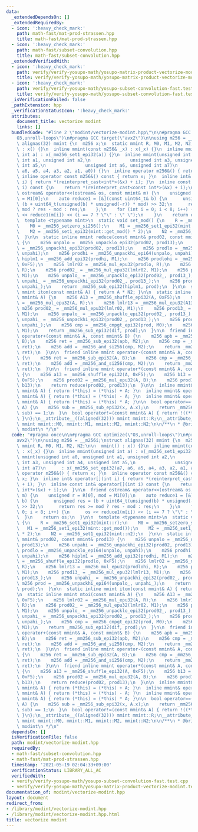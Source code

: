```yaml
---
data:
  _extendedDependsOn: []
  _extendedRequiredBy:
  - icon: ':heavy_check_mark:'
    path: math-fast/mat-prod-strassen.hpp
    title: math-fast/mat-prod-strassen.hpp
  - icon: ':heavy_check_mark:'
    path: math-fast/subset-convolution.hpp
    title: math-fast/subset-convolution.hpp
  _extendedVerifiedWith:
  - icon: ':heavy_check_mark:'
    path: verify/verify-yosupo-math/yosupo-matrix-product-vectorize-modint.test.cpp
    title: verify/verify-yosupo-math/yosupo-matrix-product-vectorize-modint.test.cpp
  - icon: ':heavy_check_mark:'
    path: verify/verify-yosupo-math/yosupo-subset-convolution-fast.test.cpp
    title: verify/verify-yosupo-math/yosupo-subset-convolution-fast.test.cpp
  _isVerificationFailed: false
  _pathExtension: hpp
  _verificationStatusIcon: ':heavy_check_mark:'
  attributes:
    document_title: vectorize modint
    links: []
  bundledCode: "#line 2 \"modint/vectorize-modint.hpp\"\n\n#pragma GCC optimize(\"\
    O3,unroll-loops\")\n#pragma GCC target(\"avx2\")\n\nusing m256 = __m256i;\nstruct\
    \ alignas(32) mmint {\n  m256 x;\n  static mmint R, M0, M1, M2, N2;\n\n  mmint()\
    \ : x() {}\n  inline mmint(const m256& _x) : x(_x) {}\n  inline mmint(unsigned\
    \ int a) : x(_mm256_set1_epi32(a)) {}\n  inline mmint(unsigned int a0, unsigned\
    \ int a1, unsigned int a2,\n               unsigned int a3, unsigned int a4, unsigned\
    \ int a5,\n               unsigned int a6, unsigned int a7)\n      : x(_mm256_set_epi32(a7,\
    \ a6, a5, a4, a3, a2, a1, a0)) {}\n  inline operator m256&() { return x; }\n \
    \ inline operator const m256&() const { return x; }\n  inline int& operator[](int\
    \ i) { return *(reinterpret_cast<int*>(&x) + i); }\n  inline const int& operator[](int\
    \ i) const {\n    return *(reinterpret_cast<const int*>(&x) + i);\n  }\n\n  friend\
    \ ostream& operator<<(ostream& os, const mmint& m) {\n    unsigned r = R[0], mod\
    \ = M1[0];\n    auto reduce1 = [&](const uint64_t& b) {\n      unsigned res =\
    \ (b + uint64_t(unsigned(b) * unsigned(-r)) * mod) >> 32;\n      return res >=\
    \ mod ? res - mod : res;\n    };\n    for (int i = 0; i < 8; i++) {\n      os\
    \ << reduce1(m[i]) << (i == 7 ? \"\" : \" \");\n    }\n    return os;\n  }\n\n\
    \  template <typename mint>\n  static void set_mod() {\n    R = _mm256_set1_epi32(mint::r);\n\
    \    M0 = _mm256_setzero_si256();\n    M1 = _mm256_set1_epi32(mint::get_mod());\n\
    \    M2 = _mm256_set1_epi32(mint::get_mod() * 2);\n    N2 = _mm256_set1_epi32(mint::n2);\n\
    \  }\n\n  static inline mmint reduce(const mmint& prod02, const mmint& prod13)\
    \ {\n    m256 unpalo = _mm256_unpacklo_epi32(prod02, prod13);\n    m256 unpahi\
    \ = _mm256_unpackhi_epi32(prod02, prod13);\n    m256 prodlo = _mm256_unpacklo_epi64(unpalo,\
    \ unpahi);\n    m256 prodhi = _mm256_unpackhi_epi64(unpalo, unpahi);\n    m256\
    \ hiplm1 = _mm256_add_epi32(prodhi, M1);\n    m256 prodlohi = _mm256_shuffle_epi32(prodlo,\
    \ 0xF5);\n    m256 lmlr02 = _mm256_mul_epu32(prodlo, R);\n    m256 lmlr13 = _mm256_mul_epu32(prodlohi,\
    \ R);\n    m256 prod02_ = _mm256_mul_epu32(lmlr02, M1);\n    m256 prod13_ = _mm256_mul_epu32(lmlr13,\
    \ M1);\n    m256 unpalo_ = _mm256_unpacklo_epi32(prod02_, prod13_);\n    m256\
    \ unpahi_ = _mm256_unpackhi_epi32(prod02_, prod13_);\n    m256 prod = _mm256_unpackhi_epi64(unpalo_,\
    \ unpahi_);\n    return _mm256_sub_epi32(hiplm1, prod);\n  }\n\n  static inline\
    \ mmint itom(const mmint& A) { return A * N2; }\n\n  static inline mmint mtoi(const\
    \ mmint& A) {\n    m256 A13 = _mm256_shuffle_epi32(A, 0xF5);\n    m256 lmlr02\
    \ = _mm256_mul_epu32(A, R);\n    m256 lmlr13 = _mm256_mul_epu32(A13, R);\n   \
    \ m256 prod02_ = _mm256_mul_epu32(lmlr02, M1);\n    m256 prod13_ = _mm256_mul_epu32(lmlr13,\
    \ M1);\n    m256 unpalo_ = _mm256_unpacklo_epi32(prod02_, prod13_);\n    m256\
    \ unpahi_ = _mm256_unpackhi_epi32(prod02_, prod13_);\n    m256 prod = _mm256_unpackhi_epi64(unpalo_,\
    \ unpahi_);\n    m256 cmp = _mm256_cmpgt_epi32(prod, M0);\n    m256 dif = _mm256_and_si256(cmp,\
    \ M1);\n    return _mm256_sub_epi32(dif, prod);\n  }\n\n  friend inline mmint\
    \ operator+(const mmint& A, const mmint& B) {\n    m256 apb = _mm256_add_epi32(A,\
    \ B);\n    m256 ret = _mm256_sub_epi32(apb, M2);\n    m256 cmp = _mm256_cmpgt_epi32(M0,\
    \ ret);\n    m256 add = _mm256_and_si256(cmp, M2);\n    return _mm256_add_epi32(add,\
    \ ret);\n  }\n\n  friend inline mmint operator-(const mmint& A, const mmint& B)\
    \ {\n    m256 ret = _mm256_sub_epi32(A, B);\n    m256 cmp = _mm256_cmpgt_epi32(M0,\
    \ ret);\n    m256 add = _mm256_and_si256(cmp, M2);\n    return _mm256_add_epi32(add,\
    \ ret);\n  }\n\n  friend inline mmint operator*(const mmint& A, const mmint& B)\
    \ {\n    m256 a13 = _mm256_shuffle_epi32(A, 0xF5);\n    m256 b13 = _mm256_shuffle_epi32(B,\
    \ 0xF5);\n    m256 prod02 = _mm256_mul_epu32(A, B);\n    m256 prod13 = _mm256_mul_epu32(a13,\
    \ b13);\n    return reduce(prod02, prod13);\n  }\n\n  inline mmint& operator+=(const\
    \ mmint& A) { return (*this) = (*this) + A; }\n  inline mmint& operator-=(const\
    \ mmint& A) { return (*this) = (*this) - A; }\n  inline mmint& operator*=(const\
    \ mmint& A) { return (*this) = (*this) * A; }\n\n  bool operator==(const mmint&\
    \ A) {\n    m256 sub = _mm256_sub_epi32(x, A.x);\n    return _mm256_testz_si256(sub,\
    \ sub) == 1;\n  }\n  bool operator!=(const mmint& A) { return !((*this) == A);\
    \ }\n};\n__attribute__((aligned(32))) mmint mmint::R;\n__attribute__((aligned(32)))\
    \ mmint mmint::M0, mmint::M1, mmint::M2, mmint::N2;\n\n/**\n * @brief vectorize\
    \ modint\n */\n"
  code: "#pragma once\n\n#pragma GCC optimize(\"O3,unroll-loops\")\n#pragma GCC target(\"\
    avx2\")\n\nusing m256 = __m256i;\nstruct alignas(32) mmint {\n  m256 x;\n  static\
    \ mmint R, M0, M1, M2, N2;\n\n  mmint() : x() {}\n  inline mmint(const m256& _x)\
    \ : x(_x) {}\n  inline mmint(unsigned int a) : x(_mm256_set1_epi32(a)) {}\n  inline\
    \ mmint(unsigned int a0, unsigned int a1, unsigned int a2,\n               unsigned\
    \ int a3, unsigned int a4, unsigned int a5,\n               unsigned int a6, unsigned\
    \ int a7)\n      : x(_mm256_set_epi32(a7, a6, a5, a4, a3, a2, a1, a0)) {}\n  inline\
    \ operator m256&() { return x; }\n  inline operator const m256&() const { return\
    \ x; }\n  inline int& operator[](int i) { return *(reinterpret_cast<int*>(&x)\
    \ + i); }\n  inline const int& operator[](int i) const {\n    return *(reinterpret_cast<const\
    \ int*>(&x) + i);\n  }\n\n  friend ostream& operator<<(ostream& os, const mmint&\
    \ m) {\n    unsigned r = R[0], mod = M1[0];\n    auto reduce1 = [&](const uint64_t&\
    \ b) {\n      unsigned res = (b + uint64_t(unsigned(b) * unsigned(-r)) * mod)\
    \ >> 32;\n      return res >= mod ? res - mod : res;\n    };\n    for (int i =\
    \ 0; i < 8; i++) {\n      os << reduce1(m[i]) << (i == 7 ? \"\" : \" \");\n  \
    \  }\n    return os;\n  }\n\n  template <typename mint>\n  static void set_mod()\
    \ {\n    R = _mm256_set1_epi32(mint::r);\n    M0 = _mm256_setzero_si256();\n \
    \   M1 = _mm256_set1_epi32(mint::get_mod());\n    M2 = _mm256_set1_epi32(mint::get_mod()\
    \ * 2);\n    N2 = _mm256_set1_epi32(mint::n2);\n  }\n\n  static inline mmint reduce(const\
    \ mmint& prod02, const mmint& prod13) {\n    m256 unpalo = _mm256_unpacklo_epi32(prod02,\
    \ prod13);\n    m256 unpahi = _mm256_unpackhi_epi32(prod02, prod13);\n    m256\
    \ prodlo = _mm256_unpacklo_epi64(unpalo, unpahi);\n    m256 prodhi = _mm256_unpackhi_epi64(unpalo,\
    \ unpahi);\n    m256 hiplm1 = _mm256_add_epi32(prodhi, M1);\n    m256 prodlohi\
    \ = _mm256_shuffle_epi32(prodlo, 0xF5);\n    m256 lmlr02 = _mm256_mul_epu32(prodlo,\
    \ R);\n    m256 lmlr13 = _mm256_mul_epu32(prodlohi, R);\n    m256 prod02_ = _mm256_mul_epu32(lmlr02,\
    \ M1);\n    m256 prod13_ = _mm256_mul_epu32(lmlr13, M1);\n    m256 unpalo_ = _mm256_unpacklo_epi32(prod02_,\
    \ prod13_);\n    m256 unpahi_ = _mm256_unpackhi_epi32(prod02_, prod13_);\n   \
    \ m256 prod = _mm256_unpackhi_epi64(unpalo_, unpahi_);\n    return _mm256_sub_epi32(hiplm1,\
    \ prod);\n  }\n\n  static inline mmint itom(const mmint& A) { return A * N2; }\n\
    \n  static inline mmint mtoi(const mmint& A) {\n    m256 A13 = _mm256_shuffle_epi32(A,\
    \ 0xF5);\n    m256 lmlr02 = _mm256_mul_epu32(A, R);\n    m256 lmlr13 = _mm256_mul_epu32(A13,\
    \ R);\n    m256 prod02_ = _mm256_mul_epu32(lmlr02, M1);\n    m256 prod13_ = _mm256_mul_epu32(lmlr13,\
    \ M1);\n    m256 unpalo_ = _mm256_unpacklo_epi32(prod02_, prod13_);\n    m256\
    \ unpahi_ = _mm256_unpackhi_epi32(prod02_, prod13_);\n    m256 prod = _mm256_unpackhi_epi64(unpalo_,\
    \ unpahi_);\n    m256 cmp = _mm256_cmpgt_epi32(prod, M0);\n    m256 dif = _mm256_and_si256(cmp,\
    \ M1);\n    return _mm256_sub_epi32(dif, prod);\n  }\n\n  friend inline mmint\
    \ operator+(const mmint& A, const mmint& B) {\n    m256 apb = _mm256_add_epi32(A,\
    \ B);\n    m256 ret = _mm256_sub_epi32(apb, M2);\n    m256 cmp = _mm256_cmpgt_epi32(M0,\
    \ ret);\n    m256 add = _mm256_and_si256(cmp, M2);\n    return _mm256_add_epi32(add,\
    \ ret);\n  }\n\n  friend inline mmint operator-(const mmint& A, const mmint& B)\
    \ {\n    m256 ret = _mm256_sub_epi32(A, B);\n    m256 cmp = _mm256_cmpgt_epi32(M0,\
    \ ret);\n    m256 add = _mm256_and_si256(cmp, M2);\n    return _mm256_add_epi32(add,\
    \ ret);\n  }\n\n  friend inline mmint operator*(const mmint& A, const mmint& B)\
    \ {\n    m256 a13 = _mm256_shuffle_epi32(A, 0xF5);\n    m256 b13 = _mm256_shuffle_epi32(B,\
    \ 0xF5);\n    m256 prod02 = _mm256_mul_epu32(A, B);\n    m256 prod13 = _mm256_mul_epu32(a13,\
    \ b13);\n    return reduce(prod02, prod13);\n  }\n\n  inline mmint& operator+=(const\
    \ mmint& A) { return (*this) = (*this) + A; }\n  inline mmint& operator-=(const\
    \ mmint& A) { return (*this) = (*this) - A; }\n  inline mmint& operator*=(const\
    \ mmint& A) { return (*this) = (*this) * A; }\n\n  bool operator==(const mmint&\
    \ A) {\n    m256 sub = _mm256_sub_epi32(x, A.x);\n    return _mm256_testz_si256(sub,\
    \ sub) == 1;\n  }\n  bool operator!=(const mmint& A) { return !((*this) == A);\
    \ }\n};\n__attribute__((aligned(32))) mmint mmint::R;\n__attribute__((aligned(32)))\
    \ mmint mmint::M0, mmint::M1, mmint::M2, mmint::N2;\n\n/**\n * @brief vectorize\
    \ modint\n */\n"
  dependsOn: []
  isVerificationFile: false
  path: modint/vectorize-modint.hpp
  requiredBy:
  - math-fast/subset-convolution.hpp
  - math-fast/mat-prod-strassen.hpp
  timestamp: '2021-05-19 02:04:33+09:00'
  verificationStatus: LIBRARY_ALL_AC
  verifiedWith:
  - verify/verify-yosupo-math/yosupo-subset-convolution-fast.test.cpp
  - verify/verify-yosupo-math/yosupo-matrix-product-vectorize-modint.test.cpp
documentation_of: modint/vectorize-modint.hpp
layout: document
redirect_from:
- /library/modint/vectorize-modint.hpp
- /library/modint/vectorize-modint.hpp.html
title: vectorize modint
---
```

